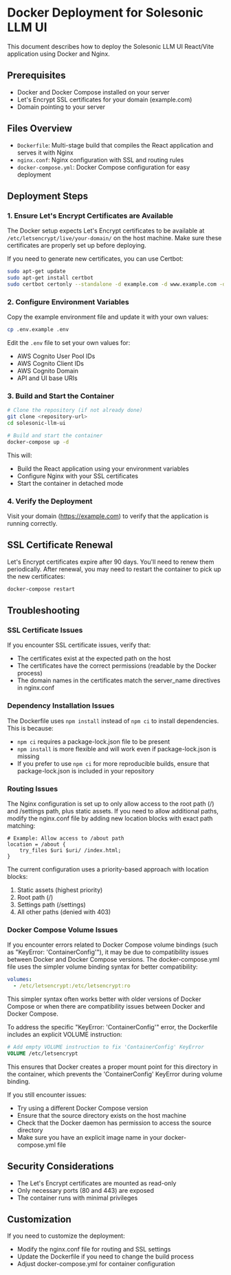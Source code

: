 # Docker Deployment for Solesonic LLM UI

This document describes how to deploy the Solesonic LLM UI React/Vite application using Docker and Nginx.

## Prerequisites

- Docker and Docker Compose installed on your server
- Let's Encrypt SSL certificates for your domain (example.com)
- Domain pointing to your server

## Files Overview

- `Dockerfile`: Multi-stage build that compiles the React application and serves it with Nginx
- `nginx.conf`: Nginx configuration with SSL and routing rules
- `docker-compose.yml`: Docker Compose configuration for easy deployment

## Deployment Steps

### 1. Ensure Let's Encrypt Certificates are Available

The Docker setup expects Let's Encrypt certificates to be available at `/etc/letsencrypt/live/your-domain/` on the host machine. Make sure these certificates are properly set up before deploying.

If you need to generate new certificates, you can use Certbot:

```bash
sudo apt-get update
sudo apt-get install certbot
sudo certbot certonly --standalone -d example.com -d www.example.com -d api.example.com
```

### 2. Configure Environment Variables

Copy the example environment file and update it with your own values:

```bash
cp .env.example .env
```

Edit the `.env` file to set your own values for:
- AWS Cognito User Pool IDs
- AWS Cognito Client IDs
- AWS Cognito Domain
- API and UI base URIs

### 3. Build and Start the Container

```bash
# Clone the repository (if not already done)
git clone <repository-url>
cd solesonic-llm-ui

# Build and start the container
docker-compose up -d
```

This will:
- Build the React application using your environment variables
- Configure Nginx with your SSL certificates
- Start the container in detached mode

### 4. Verify the Deployment

Visit your domain (https://example.com) to verify that the application is running correctly.

## SSL Certificate Renewal

Let's Encrypt certificates expire after 90 days. You'll need to renew them periodically. After renewal, you may need to restart the container to pick up the new certificates:

```bash
docker-compose restart
```

## Troubleshooting

### SSL Certificate Issues

If you encounter SSL certificate issues, verify that:
- The certificates exist at the expected path on the host
- The certificates have the correct permissions (readable by the Docker process)
- The domain names in the certificates match the server_name directives in nginx.conf

### Dependency Installation Issues

The Dockerfile uses `npm install` instead of `npm ci` to install dependencies. This is because:
- `npm ci` requires a package-lock.json file to be present
- `npm install` is more flexible and will work even if package-lock.json is missing
- If you prefer to use `npm ci` for more reproducible builds, ensure that package-lock.json is included in your repository

### Routing Issues

The Nginx configuration is set up to only allow access to the root path (/) and /settings path, plus static assets. If you need to allow additional paths, modify the nginx.conf file by adding new location blocks with exact path matching:

```nginx
# Example: Allow access to /about path
location = /about {
    try_files $uri $uri/ /index.html;
}
```

The current configuration uses a priority-based approach with location blocks:
1. Static assets (highest priority)
2. Root path (/)
3. Settings path (/settings)
4. All other paths (denied with 403)

### Docker Compose Volume Issues

If you encounter errors related to Docker Compose volume bindings (such as "KeyError: 'ContainerConfig'"), it may be due to compatibility issues between Docker and Docker Compose versions. The docker-compose.yml file uses the simpler volume binding syntax for better compatibility:

```yaml
volumes:
  - /etc/letsencrypt:/etc/letsencrypt:ro
```

This simpler syntax often works better with older versions of Docker Compose or when there are compatibility issues between Docker and Docker Compose.

To address the specific "KeyError: 'ContainerConfig'" error, the Dockerfile includes an explicit VOLUME instruction:

```dockerfile
# Add empty VOLUME instruction to fix 'ContainerConfig' KeyError
VOLUME /etc/letsencrypt
```

This ensures that Docker creates a proper mount point for this directory in the container, which prevents the 'ContainerConfig' KeyError during volume binding.

If you still encounter issues:
- Try using a different Docker Compose version
- Ensure that the source directory exists on the host machine
- Check that the Docker daemon has permission to access the source directory
- Make sure you have an explicit image name in your docker-compose.yml file

## Security Considerations

- The Let's Encrypt certificates are mounted as read-only
- Only necessary ports (80 and 443) are exposed
- The container runs with minimal privileges

## Customization

If you need to customize the deployment:
- Modify the nginx.conf file for routing and SSL settings
- Update the Dockerfile if you need to change the build process
- Adjust docker-compose.yml for container configuration
